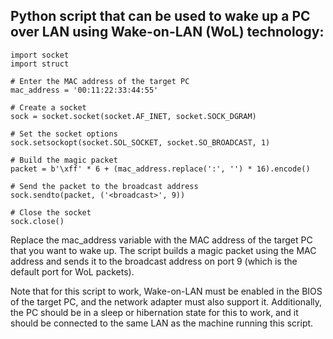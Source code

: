 ##  Python script that can be used to wake up a PC over LAN using Wake-on-LAN (WoL) technology:
```
import socket
import struct

# Enter the MAC address of the target PC
mac_address = '00:11:22:33:44:55'

# Create a socket
sock = socket.socket(socket.AF_INET, socket.SOCK_DGRAM)

# Set the socket options
sock.setsockopt(socket.SOL_SOCKET, socket.SO_BROADCAST, 1)

# Build the magic packet
packet = b'\xff' * 6 + (mac_address.replace(':', '') * 16).encode()

# Send the packet to the broadcast address
sock.sendto(packet, ('<broadcast>', 9))

# Close the socket
sock.close()
```
      
Replace the mac_address variable with the MAC address of the target PC that you want to wake up.
The script builds a magic packet using the MAC address and sends it to the broadcast address on port 9 (which is the default port for WoL packets).

Note that for this script to work, Wake-on-LAN must be enabled in the BIOS of the target PC, and the network adapter must also support it.
 Additionally, the PC should be in a sleep or hibernation state for this to work, and it should be connected to the same LAN as the machine running this script.     